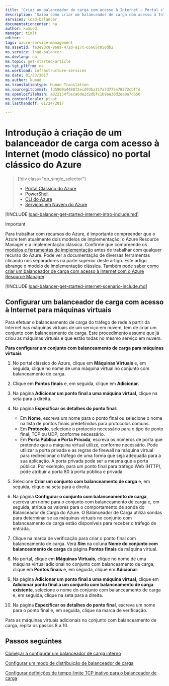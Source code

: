 ```yaml
---
title: "Criar um balanceador de carga com acesso à Internet – Portal clássico do Azure | Microsoft Docs"
description: "Saiba como criar um balanceador de carga com acesso à Internet num modelo de implementação clássica com o portal clássico do Azure"
services: load-balancer
documentationcenter: na
author: kumudd
manager: timlt
editor: 
tags: azure-service-management
ms.assetid: fa3e93c0-968a-472d-a17c-65665c050db2
ms.service: load-balancer
ms.devlang: na
ms.topic: get-started-article
ms.tgt_pltfrm: na
ms.workload: infrastructure-services
ms.date: 01/23/2017
ms.author: kumud
ms.translationtype: Human Translation
ms.sourcegitcommit: fd5960a4488f2ecd93ba117a7d775e78272cbffd
ms.openlocfilehash: a022154f5eca6de2d2dbfc1b9aa30d2ea0a7d650
ms.contentlocale: pt-pt
ms.lasthandoff: 01/24/2017

---
```


# <a name="get-started-creating-an-internet-facing-load-balancer-classic-in-the-azure-classic-portal"></a>Introdução à criação de um balanceador de carga com acesso à Internet (modo clássico) no portal clássico do Azure

> [!div class="op_single_selector"]
> * [Portal Clássico do Azure](../load-balancer/load-balancer-get-started-internet-classic-portal.md)
> * [PowerShell](../load-balancer/load-balancer-get-started-internet-classic-ps.md)
> * [CLI do Azure](../load-balancer/load-balancer-get-started-internet-classic-cli.md)
> * [Serviços em Nuvem do Azure](../load-balancer/load-balancer-get-started-internet-classic-cloud.md)

[!INCLUDE [load-balancer-get-started-internet-intro-include.md](../../includes/load-balancer-get-started-internet-intro-include.md)]

> [!IMPORTANT]
> Para trabalhar com recursos do Azure, é importante compreender que o Azure tem atualmente dois modelos de implementação: o Azure Resource Manager e a implementação clássica. Confirme que compreende os [modelos e ferramentas de implementação](../azure-classic-rm.md) antes de trabalhar com qualquer recurso do Azure. Pode ver a documentação de diversas ferramentas clicando nos separadores na parte superior deste artigo. Este artigo abrange o modelo de implementação clássica. Também pode [saber como criar um balanceador de carga com acesso à Internet com o Azure Resource Manager](load-balancer-get-started-internet-arm-ps.md).

[!INCLUDE [load-balancer-get-started-internet-scenario-include.md](../../includes/load-balancer-get-started-internet-scenario-include.md)]

## <a name="set-up-an-internet-facing-load-balancer-for-virtual-machines"></a>Configurar um balanceador de carga com acesso à Internet para máquinas virtuais

Para efetuar o balanceamento de carga do tráfego de rede a partir da Internet nas máquinas virtuais de um serviço em nuvem, tem de criar um conjunto com balanceamento de carga. Este procedimento assume que já criou as máquinas virtuais e que estão todas no mesmo serviço em nuvem.

**Para configurar um conjunto com balanceamento de carga para máquinas virtuais**

1. No portal clássico do Azure, clique em **Máquinas Virtuais** e, em seguida, clique no nome de uma máquina virtual no conjunto com balanceamento de carga.
2. Clique em **Pontos finais** e, em seguida, clique em **Adicionar**.
3. Na página **Adicionar um ponto final a uma máquina virtual**, clique na seta para a direita.
4. Na página **Especificar os detalhes do ponto final**:

   * Em **Nome**, escreva um nome para o ponto final ou selecione o nome na lista de pontos finais predefinidos para protocolos comuns.
   * Em **Protocolo**, selecione o protocolo necessário para o tipo de ponto final, TCP ou UDP, conforme necessário.
   * Em **Porta Pública e Porta Privada**, escreva os números de porta que pretende que a máquina virtual utilize, conforme necessário. Pode utilizar a porta privada e as regras de firewall na máquina virtual para redirecionar o tráfego de uma forma que seja adequada para a sua aplicação. A porta privada pode ser a mesma que a porta pública. Por exemplo, para um ponto final para tráfego Web (HTTP), pode atribuir a porta 80 à porta pública e privada.

5. Selecione **Criar um conjunto com balanceamento de carga** e, em seguida, clique na seta para a direita.
6. Na página **Configurar o conjunto com balanceamento de carga**, escreva um nome para o conjunto com balanceamento de carga e, em seguida, atribua os valores para o comportamento de sonda do Balanceador de Carga do Azure. O Balanceador de Carga utiliza sondas para determinar se as máquinas virtuais no conjunto com balanceamento de carga estão disponíveis para receber o tráfego de entrada.
7. Clique na marca de verificação para criar o ponto final com balanceamento de carga. Verá **Sim** na coluna **Nome do conjunto com balanceamento de carga** da página **Pontos finais** da máquina virtual.
8. No portal, clique em **Máquinas Virtuais**, clique no nome de uma máquina virtual adicional no conjunto com balanceamento de carga, clique em **Pontos finais** e, em seguida, clique em **Adicionar**.
9. Na página **Adicionar um ponto final a uma máquina virtual**, clique em **Adicionar ponto final a um conjunto com balanceamento de carga existente**, selecione o nome do conjunto com balanceamento de carga e, em seguida, clique na seta para a direita.
10. Na página **Especificar os detalhes do ponto final**, escreva um nome para o ponto final e, em seguida, clique na marca de verificação.

Para as máquinas virtuais adicionais no conjunto com balanceamento de carga, repita os passos 8 a 10.

## <a name="next-steps"></a>Passos seguintes

[Começar a configurar um balanceador de carga interno](load-balancer-get-started-ilb-arm-ps.md)

[Configurar um modo de distribuição de balanceador de carga](load-balancer-distribution-mode.md)

[Configurar definições de tempo limite TCP inativo para o balanceador de carga](load-balancer-tcp-idle-timeout.md)

